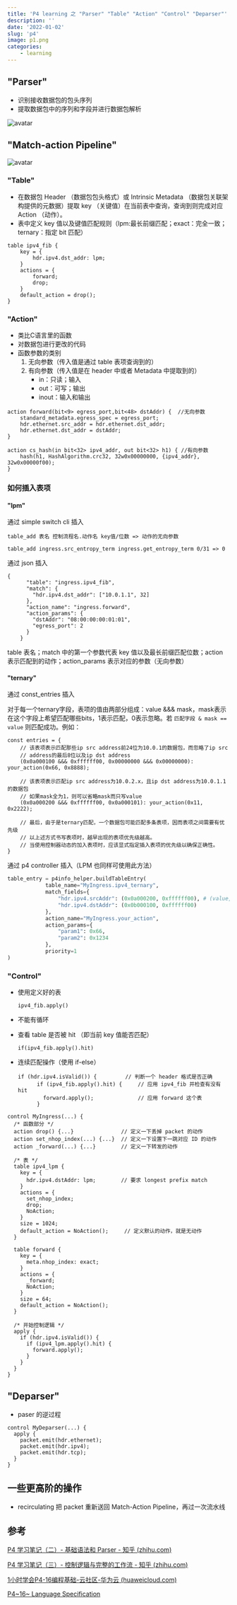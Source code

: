 ```yaml
---
title: 'P4 learning 之 "Parser" "Table" "Action" "Control" "Deparser"'
description: ''
date: '2022-01-02'
slug: 'p4'
image: p1.png
categories: 
    - learning
---
```


## "Parser"

- 识别接收数据包的包头序列
- 提取数据包中的序列和字段并进行数据包解析

![avatar](state.png)

## "Match-action Pipeline"

![avatar](p4.png)

### "Table"

- 在数据包 Header （数据包包头格式）或 Intrinsic Metadata （数据包关联架构提供的元数据）提取 key （关键值）在当前表中查询，查询到则完成对应 Action （动作）。
- 表中定义 key 值以及键值匹配规则（lpm:最长前缀匹配；exact：完全一致；ternary：指定 bit 匹配）

```p4
table ipv4_fib {
    key = {
        hdr.ipv4.dst_addr: lpm;
    }
    actions = {
        forward;
        drop;
    }
    default_action = drop();
}
```

### "Action"

- 类比C语言里的函数
- 对数据包进行更改的代码
- 函数参数的类别
  1. 无向参数（传入值是通过 table 表项查询到的）
  2. 有向参数（传入值是在 header 中或者 Metadata 中提取到的）
     - in：只读；输入
     - out：可写；输出
     - inout：输入和输出
```p4
action forward(bit<9> egress_port,bit<48> dstAddr) {  //无向参数
    standard_metadata.egress_spec = egress_port;
    hdr.ethernet.src_addr = hdr.ethernet.dst_addr;
    hdr.ethernet.dst_addr = dstAddr;
}
```
```p4
action cs_hash(in bit<32> ipv4_addr, out bit<32> h1) { //有向参数
    hash(h1, HashAlgorithm.crc32, 32w0x00000000, {ipv4_addr}, 32w0x00000f00);
}
```
### 如何插入表项

#### "lpm"

通过 simple switch cli 插入

```p4
table_add 表名 控制流程名.动作名 key值/位数 => 动作的无向参数
```

```p4
table_add ingress.src_entropy_term ingress.get_entropy_term 0/31 => 0
```
通过 json 插入

```
{
      "table": "ingress.ipv4_fib",  
      "match": {
        "hdr.ipv4.dst_addr": ["10.0.1.1", 32]
      },
      "action_name": "ingress.forward",
      "action_params": {
	    "dstAddr": "08:00:00:00:01:01",
        "egress_port": 2
      }
    }
```

table 表名；match 中的第一个参数代表 key 值以及最长前缀匹配位数；action 表示匹配到的动作；action_params 表示对应的参数（无向参数）

#### "ternary"

通过 const_entries 插入

对于每一个ternary字段，表项的值由两部分组成：value &&& mask，mask表示在这个字段上希望匹配哪些bits，1表示匹配，0表示忽略。若 `匹配字段 & mask == value` 则匹配成功。例如：

```p4
const entries = {
    // 该表项表示匹配那些ip src address前24位为10.0.1的数据包，而忽略了ip src 
    // address的最后8位以及ip dst address
    (0x0a000100 &&& 0xffffff00, 0x00000000 &&& 0x00000000): your_action(0x66, 0x8888);

    // 该表项表示匹配ip src address为10.0.2.x，且ip dst address为10.0.1.1的数据包
    // 如果mask全为1，则可以省略mask而只写value
    (0x0a000200 &&& 0xffffff00, 0x0a000101): your_action(0x11, 0x2222);

    // 最后，由于是ternary匹配，一个数据包可能匹配多条表项，因而表项之间需要有优先级
    // 以上述方式书写表项时，越早出现的表项优先级越高。
    // 当使用控制器动态的加入表项时，应该显式指定插入表项的优先级以确保正确性。
}
```
通过 p4 controller 插入（LPM 也同样可使用此方法）

```python
table_entry = p4info_helper.buildTableEntry(
            table_name="MyIngress.ipv4_ternary",
            match_fields={
				"hdr.ipv4.srcAddr": (0x0a000200, 0xffffff00), # (value, mask)
				"hdr.ipv4.dstAddr": (0x0b000100, 0xffffff00)
			},
            action_name="MyIngress.your_action",
            action_params={
				"param1": 0x66,
				"param2": 0x1234
			},
            priority=1
)
```

### "Control"

- 使用定义好的表

  ```
  ipv4_fib.apply()
  ```

- 不能有循环

- 查看 table 是否被 hit （即当前 key 值能否匹配）

  ```
  if(ipv4_fib.apply().hit)
  ```

- 连续匹配操作（使用 if-else）

  ```
  if (hdr.ipv4.isValid()) {         // 判断一个 header 格式是否正确
        if (ipv4_fib.apply().hit) {     // 应用 ipv4_fib 并检查有没有 hit
          forward.apply();              // 应用 forward 这个表
        }
  ```


```p4
control MyIngress(...) {
  /* 函数部分 */
  action drop() {...}               // 定义一下丢掉 packet 的动作
  action set_nhop_index(...) {...}  // 定义一下设置下一跳对应 ID 的动作
  action _forward(...) {...}        // 定义一下转发的动作

  /* 表 */
  table ipv4_lpm {
    key = {                       
      hdr.ipv4.dstAddr: lpm;        // 要求 longest prefix match
    }
    actions = {
      set_nhop_index;
      drop;
      NoAction;
    }
    size = 1024;
    default_action = NoAction();     // 定义默认的动作，就是无动作
  } 

  table forward {
    key = {
      meta.nhop_index: exact;
    }
    actions = {
      _forward;
      NoAction;
    }
    size = 64;
    default_action = NoAction();
  }

  /* 开始控制逻辑 */
  apply {
    if (hdr.ipv4.isValid()) {        
      if (ipv4_lpm.apply().hit) {     
        forward.apply();             
      }
    }
  }
}
```

## "Deparser"

- paser 的逆过程

```p4
control MyDeparser(...) {
  apply {
    packet.emit(hdr.ethernet);
    packet.emit(hdr.ipv4);
    packet.emit(hdr.tcp);
  }
}
```

## 一些更高阶的操作

- recirculating
把 packet 重新送回 Match-Action Pipeline，再过一次流水线

## 参考

[P4 学习笔记（二）- 基础语法和 Parser - 知乎 (zhihu.com)](https://zhuanlan.zhihu.com/p/346936899)

[P4 学习笔记（三）- 控制逻辑与完整的工作流 - 知乎 (zhihu.com)](https://zhuanlan.zhihu.com/p/347282455)

[1小时学会P4-16编程基础-云社区-华为云 (huaweicloud.com)](https://bbs.huaweicloud.com/blogs/detail/288890)

[P4~16~ Language Specification](https://p4.org/p4-spec/docs/P4-16-v1.0.0-spec.html)
